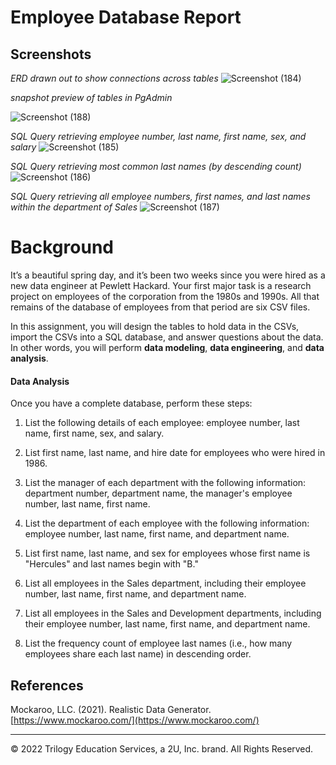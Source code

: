 # Employee Database Report

## Screenshots
*ERD drawn out to show connections across tables*
![Screenshot (184)](https://user-images.githubusercontent.com/101612220/193148691-d008324e-ba46-4ff0-9e23-dd08540d6f6a.png)

*snapshot preview of tables in PgAdmin*

![Screenshot (188)](https://user-images.githubusercontent.com/101612220/193148723-1b01ca78-cc50-4033-b0d5-21142a96f6de.png)

*SQL Query retrieving employee number, last name, first name, sex, and salary*
![Screenshot (185)](https://user-images.githubusercontent.com/101612220/193149191-90e8e011-6c47-4670-9cc4-106cb5434eea.png)


*SQL Query retrieving most common last names (by descending count)*
![Screenshot (186)](https://user-images.githubusercontent.com/101612220/193149219-483f593b-2ae4-444e-9c00-c8a42018204b.png)


*SQL Query retrieving all employee numbers, first names, and last names within the department of Sales*
![Screenshot (187)](https://user-images.githubusercontent.com/101612220/193149239-6bb3b430-f954-4c28-9431-44eed1e16da6.png)


# Background


It’s a beautiful spring day, and it’s been two weeks since you were hired as a new data engineer at Pewlett Hackard. Your first major task is a research project on employees of the corporation from the 1980s and 1990s. All that remains of the database of employees from that period are six CSV files.

In this assignment, you will design the tables to hold data in the CSVs, import the CSVs into a SQL database, and answer questions about the data. In other words, you will perform **data modeling**, **data engineering**, and **data analysis**.

#### Data Analysis

Once you have a complete database, perform these steps:

1. List the following details of each employee: employee number, last name, first name, sex, and salary.

2. List first name, last name, and hire date for employees who were hired in 1986.

3. List the manager of each department with the following information: department number, department name, the manager's employee number, last name, first name.

4. List the department of each employee with the following information: employee number, last name, first name, and department name.

5. List first name, last name, and sex for employees whose first name is "Hercules" and last names begin with "B."

6. List all employees in the Sales department, including their employee number, last name, first name, and department name.

7. List all employees in the Sales and Development departments, including their employee number, last name, first name, and department name.

8. List the frequency count of employee last names (i.e., how many employees share each last name) in descending order.


## References

Mockaroo, LLC. (2021). Realistic Data Generator. [https://www.mockaroo.com/](https://www.mockaroo.com/)

- - -

© 2022 Trilogy Education Services, a 2U, Inc. brand. All Rights Reserved.


